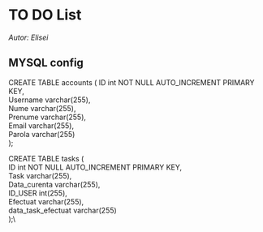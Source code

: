 # TO DO List
*Autor: Elisei*
 
## MYSQL config

CREATE TABLE accounts (
    ID int NOT NULL AUTO_INCREMENT PRIMARY KEY,\
    Username varchar(255),\
    Nume varchar(255),\
    Prenume varchar(255),\
    Email varchar(255),\
    Parola varchar(255)\
);

CREATE TABLE tasks (\
    ID int NOT NULL AUTO_INCREMENT PRIMARY KEY,\
    Task varchar(255),\
    Data_curenta varchar(255),\
    ID_USER int(255),\
    Efectuat varchar(255),\
    data_task_efectuat varchar(255)\
);\




